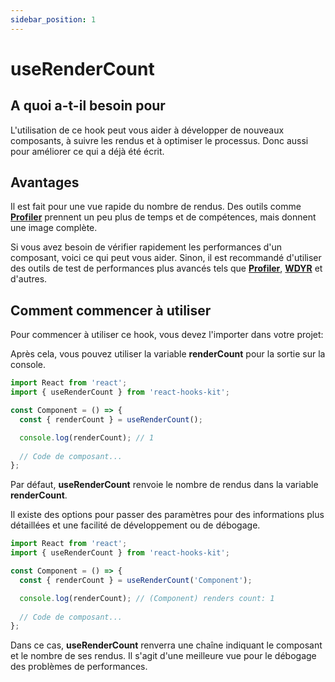 ```yaml
---
sidebar_position: 1
---
```


# useRenderCount

## A quoi a-t-il besoin pour

L'utilisation de ce hook peut vous aider à développer de nouveaux composants, à suivre les rendus et à optimiser le processus. Donc aussi pour améliorer ce qui a déjà été écrit.

## Avantages

Il est fait pour une vue rapide du nombre de rendus. Des outils comme [**Profiler**](https://ru.reactjs.org/docs/profiler.html) prennent un peu plus de temps et de compétences, mais donnent une image complète.

Si vous avez besoin de vérifier rapidement les performances d'un composant, voici ce qui peut vous aider. Sinon, il est recommandé d'utiliser des outils de test de performances plus avancés tels que [**Profiler**](https://reactjs.org/docs/profiler.html), [**WDYR**](https://www.npmjs.com/package/@welldone-software/why-did-you-render) et d'autres.

## Comment commencer à utiliser

Pour commencer à utiliser ce hook, vous devez l'importer dans votre projet:

Après cela, vous pouvez utiliser la variable **renderCount** pour la sortie sur la console.

```jsx
import React from 'react';
import { useRenderCount } from 'react-hooks-kit';

const Component = () => {
  const { renderCount } = useRenderCount();

  console.log(renderCount); // 1
  
  // Code de composant...
};
```

Par défaut, **useRenderCount** renvoie le nombre de rendus dans la variable **renderCount**.

Il existe des options pour passer des paramètres pour des informations plus détaillées et une facilité de développement ou de débogage.

```jsx
import React from 'react';
import { useRenderCount } from 'react-hooks-kit';

const Component = () => {
  const { renderCount } = useRenderCount('Component');

  console.log(renderCount); // (Component) renders count: 1
  
  // Code de composant...
};
```

Dans ce cas, **useRenderCount** renverra une chaîne indiquant le composant et le nombre de ses rendus. Il s'agit d'une meilleure vue pour le débogage des problèmes de performances.
